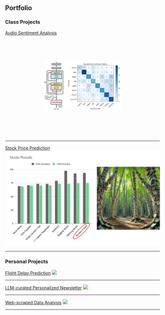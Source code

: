 ## Portfolio

### Class Projects

[Audio Sentiment Analysis](/audio_sentiment)
<img src="images/audio_project_image.png" style="transform: scale(0.5);">

---
[Stock Price Prediction](/docs/stock_prediction.html)
<img src="images/stock_project_image.png"/>

---

### Personal Projects

[Flight Delay Prediction](/sample_page)
<img src="images/dummy_thumbnail.jpg?raw=true"/>

---
[LLM-curated Personalized Newsletter](/pdf/sample_presentation.pdf)
<img src="images/dummy_thumbnail.jpg?raw=true"/>

---
[Web-scraped Data Analysis](http://example.com/)
<img src="images/dummy_thumbnail.jpg?raw=true"/>

---

